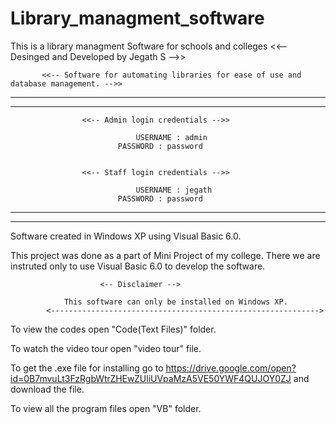 # Library_managment_software
This is a library managment Software for schools and colleges
                              <<-- Desinged and Developed by Jegath S -->>

           <<-- Software for automating libraries for ease of use and database management. -->>


------------------------------------------------------------------------------------------------------
------------------------------------------------------------------------------------------------------

					<<-- Admin login credentials -->>
          
            					USERNAME : admin
	    					PASSWORD : password


					<<-- Staff login credentials -->>
	    
            					USERNAME : jegath
	    					PASSWORD : password

-------------------------------------------------------------------------------------------------------
-------------------------------------------------------------------------------------------------------



Software created in Windows XP using Visual Basic 6.0.

This project was done as a part of Mini Project of my college. There we are instruted only to use Visual Basic 6.0
to develop the software.

						<-- Disclaimer -->

				This software can only be installed on Windows XP.
			<------------------------------------------------------------>




To view the codes open "Code(Text Files)" folder.

To watch the video tour open "video tour" file.

To get the .exe file for installing go to https://drive.google.com/open?id=0B7mvuLt3FzRgbWtrZHEwZUliUVpaMzA5VE50YWF4QUJOY0ZJ and download the file.

To view all the program files open "VB" folder.
